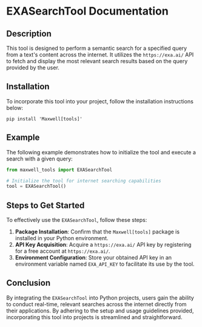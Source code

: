 # EXASearchTool Documentation

## Description
This tool is designed to perform a semantic search for a specified query from a text's content across the internet. It utilizes the `https://exa.ai/` API to fetch and display the most relevant search results based on the query provided by the user.

## Installation
To incorporate this tool into your project, follow the installation instructions below:
```shell
pip install 'Maxwell[tools]'
```

## Example
The following example demonstrates how to initialize the tool and execute a search with a given query:

```python
from maxwell_tools import EXASearchTool

# Initialize the tool for internet searching capabilities
tool = EXASearchTool()
```

## Steps to Get Started
To effectively use the `EXASearchTool`, follow these steps:

1. **Package Installation**: Confirm that the `Maxwell[tools]` package is installed in your Python environment.
2. **API Key Acquisition**: Acquire a `https://exa.ai/` API key by registering for a free account at `https://exa.ai/`.
3. **Environment Configuration**: Store your obtained API key in an environment variable named `EXA_API_KEY` to facilitate its use by the tool.

## Conclusion
By integrating the `EXASearchTool` into Python projects, users gain the ability to conduct real-time, relevant searches across the internet directly from their applications. By adhering to the setup and usage guidelines provided, incorporating this tool into projects is streamlined and straightforward.
